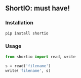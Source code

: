 ## ShortIO: must have!

### Installation
```bash
pip install shortio
```

### Usage
```python
from shortio import read, write

s = read('filename')
write('filename', s)
```